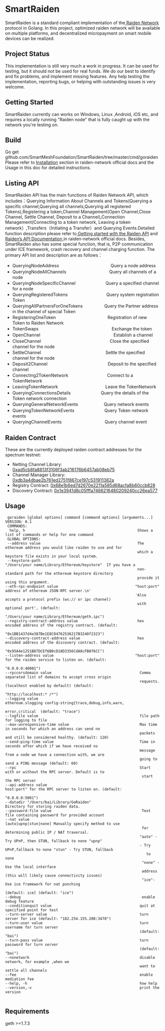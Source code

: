 # SmartRaiden 
  SmartRaiden is a standard compliant implementation of the[ Raiden Network ](http://raiden-network.readthedocs.io/en/stable/index.html)protocol in Golang. In this project, optimized raiden network will be available on multiple platforms, and decentralized micropayment on smart mobile devices can be realized.

## Project Status 
   This implementation is still very much a work in progress. It can be used for testing, but it should not be used for real funds. We do our best to identify and fix problems, and implement missing features. Any help testing the implementation, reporting bugs, or helping with outstanding issues is very welcome.
## Getting Started
   SmartRaiden currently can works on Windows, Linux ,Android, iOS  etc, and requires a locally running "Raiden node" that is fully caught up with the network you're testing on.

## Build
  Go get github.com/SmartMeshFoundation/SmartRaiden/tree/master/cmd/goraiden
Please refer to [Installation](http://raiden-network.readthedocs.io/en/stable/overview_and_guide.html) section in raiden-network official docs and the Usage in this doc for detailed instructions.
## Listing API
  SmartRaiden API has the main functions of Raiden Network API, which includes：Querying Information About Channels and Tokens(Querying a specific channel,Querying all channels,Querying all registered Tokens),Registering a token,Channel Management(Open Channel,Close Channel, Settle Channel, Deposit to a Channel),Connection Management(Connecting to a token network, Leaving a token network）,Transfers（Initiating a Transfer）and Querying Events.Detailed function description please refer to[ Getting started with the Raiden API](http://raiden-network.readthedocs.io/en/stable/api_walkthrough.html) and [Raiden’s API Documentation ](http://raiden-network.readthedocs.io/en/stable/rest_api.html) in raiden-network official docs. Besides, SmartRaiden also has some special function, that is, P2P communication under ICE framework, crash recovery and channel charging function. The primary API list and description are as follows：
* QueryingNodeAddress　　　　　　　　　　　　Query a node address
* QueryingNodeAllChannels　　　　　　　　　　Query all channels of a node
* QueryingNodeSpecificChannel　　　　　　　Query a specified channel for a node
* QueryingRegisteredTokens　　　　　　　　　Query system registration Token
* QueryingAllPartnersForOneTokens　　　　　Query the Partner address in the channel of special Token
* RegisteringOneToken　　　　　　　　　　　　Registration of new Token to Raiden Network
* TokenSwaps　　　　　　　　　　　　　　　　　Exchange the token
* OpenChannel　　　　　　　　　　　　　　　　　Establish a channel
* CloseChannel　　　　　　　　　　　　　　　　Close the specified channel for the node
* SettleChannel　　　　　　　　　　　　　　　Settle the specified channel for the node
* Deposit2Channel　　　　　　　　　　　　　　Deposit to the specified channel
* Connecting2TokenNetwork　　　　　　　　　Connect to a TokenNetwork
* LeavingTokenNetwork　　　　　　　　　　　Leave the TokenNetwork
* QueryingConnectionsDetails　　　　　　　Query the details of the Token network connection 
* QueryingGeneralNetworkEvents　　　　　　Query network events
* QueryingTokenNetworkEvents　　　　　　　Query Token network events
* QueryingChannelEvents　　　　　　　　　　Query channel event
## Raiden Contract
These are the currently deployed raiden contract addresses for the spectrum testnet:
* Netting Channel Library: [0xad5cb8fa8813f3106f3ab216176b6457ab08eb75](https://ropsten.etherscan.io/address/0xad5cb8fa8813f3106f3ab216176b6457ab08eb75#code)
* Channel Manager Library: [0xdb3a4dbae2b761ed2751f867ce197c531911382a](https://ropsten.etherscan.io/address/0xdb3a4dbae2b761ed2751f867ce197c531911382a#code)
* Registry Contract: [0x68e1b6ed7d2670e2211a585d68acfa8b60ccb828](https://ropsten.etherscan.io/address/0x68e1b6ed7d2670e2211a585d68acfa8b60ccb828#code)
* Discovery Contract: [0x1e3941d8c05fffa7466216480209240cc26ea577](https://ropsten.etherscan.io/address/0x1e3941d8c05fffa7466216480209240cc26ea577#code)

## Usage

```                                                                                                                                                    
 goraiden [global options] command [command options] [arguments...]
VERSION: 0.1
 COMMANDS:
  help, h                                                   Shows a list of commands or help for one command
 GLOBAL OPTIONS:
 --address value                                            The ethereum address you would like raiden to use and for
                                                            which a keystore file exists in your local system.
 --keystore-path                                           "/Users/your name/Library/Ethereum/keystore"  If you have a 
                                                            non-standard path for the ethereum keystore directory 
                                                            provide it using this argument.
--eth-rpc-endpoint value                                   "host:port" address of ethereum JSON-RPC server.\n'
                                                           'Also accepts a protocol prefix (ws:// or ipc channel)
                                                            with optional port', (default: 
                                                            "/Users/your name/Library/Ethereum/geth.ipc")
--registry-contract-address value                           hex encoded address of the registry contract. (default:
                                                            "0x1BB1437d4e387Be1E8C04762536217B3240f2323")
--discovery-contract-address value                          hex encoded address of the discovery contract. (default: 
                                                            "0x95A4e1251B87DCEf6B0cD18D3356CdA8cFB8f6CC")
--listen-address value                                     "host:port" for the raiden service to listen on. (default:
                                                            "0.0.0.0:40001")
--rpccorsdomain value                                        Comma separated list of domains to accept cross origin
                                                             requests. (localhost enabled by default) (default: 
                                                            "http://localhost:* /*")
--logging value                                              ethereum.slogging config-string{trace,debug,info,warn,
                                                             error,critical  (default: "trace")
--logfile value                                              file path for logging to file
--max-unresponsive-time value                                Max time in seconds for which an address can send no
                                                             packets and still be considered healthy. (default: 120)
--send-ping-time value                                       Time in seconds after which if we have received no 
                                                             message from a node we have a connection with, we are 
                                                             going to send a PING message (default: 60)
--rpc                                                        Start with or without the RPC server. Default is to
                                                              start the RPC server
--api-address value                                          host:port" for the RPC server to listen on. (default: 
                                                             "0.0.0.0:5001")
--datadir "/Users/bai/Library/GoRaiden"                       Directory for storing raiden data.
--password-file value                                         Text file containing password for provided account
--nat value                                                   [auto|upnp|stun|none] Manually specify method to use 
                                                              for determining public IP / NAT traversal.
                                                             "auto" - Try UPnP, then STUN, fallback to none "upnp"
                                                             - Try UPnP,fallback to none "stun" - Try STUN, fallback 
                                                                to none
                                                              "none" - Use the local interface
                                                              address (this will likely cause connectivity issues)
                                                              "ice"- Use ice framework for nat punching
                                                              [default: ice] (default: "ice")
--debug                                                       enable debug feature
--conditionquit value                                        quit at specified point for test
--turn-server value                                          turn server for ice (default: "182.254.155.208:3478")
--turn-user value                                            turn username for turn server 
                                                             (default: "bai")  
--turn-pass value                                            turn password for turn server 
                                                             (default: "bai")
--nonetwork                                                  disable network, for example ,when we 
                                                             want to settle all channels
--fee                                                        enable mediation fee
--help, -h                                                   how help
--version,-v                                                 print the version
                                                                                                                                                                                                                                     
```

## Requirements

geth >=1.7.3